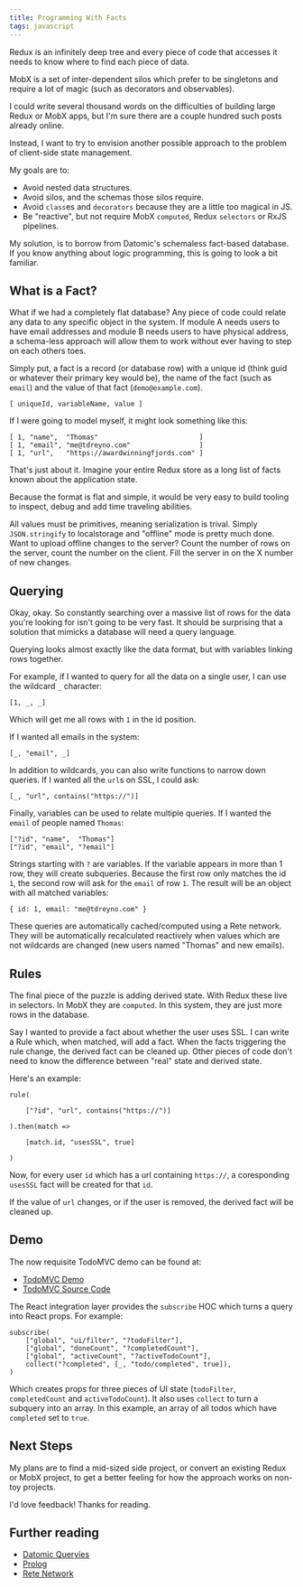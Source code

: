 ```yaml
---
title: Programming With Facts
tags: javascript
---
```


Redux is an infinitely deep tree and every piece of code that accesses it needs to know where to find each piece of data.

MobX is a set of inter-dependent silos which prefer to be singletons and require a lot of magic (such as decorators and observables).

I could write several thousand words on the difficulties of building large Redux or MobX apps, but I'm sure there are a couple hundred such posts already online.

Instead, I want to try to envision another possible approach to the problem of client-side state management.

My goals are to:

* Avoid nested data structures.
* Avoid silos, and the schemas those silos require.
* Avoid `class`es and `decorators` because they are a little too magical in JS.
* Be "reactive", but not require MobX `computed`, Redux `selectors` or RxJS pipelines.

My solution, is to borrow from Datomic's schemaless fact-based database. If you know anything about logic programming, this is going to look a bit familiar.

## What is a Fact?

What if we had a completely flat database? Any piece of code could relate any data to any specific object in the system. If module A needs users to have email addresses and module B needs users to have physical address, a schema-less approach will allow them to work without ever having to step on each others toes.

Simply put, a fact is a record (or database row) with a unique id (think guid or whatever their primary key would be), the name of the fact (such as `email`) and the value of that fact (`demo@example.com`).

	[ uniqueId, variableName, value ]

If I were going to model myself, it might look something like this:

	[ 1, "name",  "Thomas"                         ]
	[ 1, "email", "me@tdreyno.com"                 ]
	[ 1, "url",   "https://awardwinningfjords.com" ]

That's just about it. Imagine your entire Redux store as a long list of facts known about the application state.

Because the format is flat and simple, it would be very easy to build tooling to inspect, debug and add time traveling abilities.

All values must be primitives, meaning serialization is trival. Simply `JSON.stringify` to localstorage and "offline" mode is pretty much done. Want to upload offline changes to the server? Count the number of rows on the server, count the number on the client. Fill the server in on the X number of new changes.

## Querying

Okay, okay. So constantly searching over a massive list of rows for the data you're looking for isn't going to be very fast. It should be surprising that a solution that mimicks a database will need a query language.

Querying looks almost exactly like the data format, but with variables linking rows together.

For example, if I wanted to query for all the data on a single user, I can use the wildcard `_` character:

	[1, _, _]

Which will get me all rows with `1` in the id position.

If I wanted all emails in the system:

	[_, "email", _]

In addition to wildcards, you can also write functions to narrow down queries. If I wanted all the `url`s on SSL, I could ask:

	[_, "url", contains("https://")]

Finally, variables can be used to relate multiple queries. If I wanted the `email` of people named `Thomas`:

	["?id", "name",  "Thomas"]
	["?id", "email", "?email"]

Strings starting with `?` are variables. If the variable appears in more than 1 row, they will create subqueries. Because the first row only matches the id `1`, the second row will ask for the `email` of row `1`. The result will be an object with all matched variables:

	{ id: 1, email: "me@tdreyno.com" }

These queries are automatically cached/computed using a Rete network. They will be automatically recalculated reactively when values which are not wildcards are changed (new users named "Thomas" and new emails).

## Rules

The final piece of the puzzle is adding derived state. With Redux these live in selectors. In MobX they are `computed`. In this system, they are just more rows in the database.

Say I wanted to provide a fact about whether the user uses SSL. I can write a Rule which, when matched, will add a fact. When the facts triggering the rule change, the derived fact can be cleaned up. Other pieces of code don't need to know the difference between "real" state and derived state.

Here's an example:

	rule(

		["?id", "url", contains("https://")]

	).then(match =>

		[match.id, "usesSSL", true]

	)

Now, for every user `id` which has a url containing `https://`, a coresponding `usesSSL` fact will be created for that `id`.

If the value of `url` changes, or if the user is removed, the derived fact will be cleaned up.

## Demo

The now requisite TodoMVC demo can be found at: 

* [TodoMVC Demo](https://satelite.netlify.com)
* [TodoMVC Source Code](https://github.com/tdreyno/satelite/tree/master/demo/todomvc/src)

The React integration layer provides the `subscribe` HOC which turns a query into React props. For example:

	subscribe(
		["global", "ui/filter", "?todoFilter"],
		["global", "doneCount", "?completedCount"],
		["global", "activeCount", "?activeTodoCount"],
		collect("?completed", [_, "todo/completed", true]),
	)

Which creates props for three pieces of UI state (`todoFilter`, `completedCount` and `activeTodoCount`). It also uses `collect` to turn a subquery into an array. In this example, an array of all todos which have `completed` set to `true`.

## Next Steps

My plans are to find a mid-sized side project, or convert an existing Redux or MobX project, to get a better feeling for how the approach works on non-toy projects.

I'd love feedback! Thanks for reading.

## Further reading

* [Datomic Queryies](http://docs.datomic.com/query.html#queries)
* [Prolog](https://en.wikipedia.org/wiki/Prolog)
* [Rete Network](https://en.wikipedia.org/wiki/Rete_algorithm)